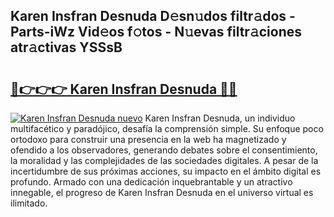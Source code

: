 ## Karen Insfran Desnuda D𝚎sn𝚞dos filtr𝚊dos - Parts-iWz Vid𝚎os f𝚘tos - N𝚞evas filtr𝚊ciones atr𝚊ctivas YSSsB

# <h2><a href="http://mb645hl.tromn.icu/?c=Karen+Insfran+Desnuda">🔗👉👉👉 Karen Insfran Desnuda 🔗🔗</a></h2>

[![Karen Insfran Desnuda nuevo](https://i.imgur.com/pEAQMta.gif)](http://mb645hl.tromn.icu/?c=Karen+Insfran+Desnuda)
Karen Insfran Desnuda, un individuo multifacético y paradójico, desafía la comprensión simple. Su enfoque poco ortodoxo para construir una presencia en la web ha magnetizado y ofendido a los observadores, generando debates sobre el consentimiento, la moralidad y las complejidades de las sociedades digitales. A pesar de la incertidumbre de sus próximas acciones, su impacto en el ámbito digital es profundo. Armado con una dedicación inquebrantable y un atractivo innegable, el progreso de Karen Insfran Desnuda en el universo virtual es ilimitado.
